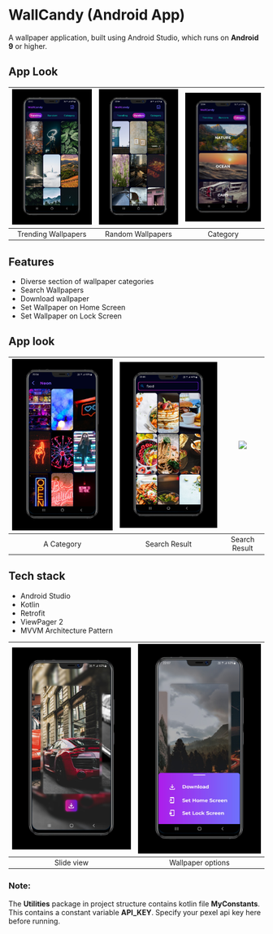 
# WallCandy (Android App)

A wallpaper application, built using Android Studio, which runs on **Android 9** or higher.


## App Look


| <img src="https://github.com/tanishkHada/WallCandy-Android/raw/main/Screenshots/trending.PNG" width="300"> | <img src="https://github.com/tanishkHada/WallCandy-Android/raw/main/Screenshots/random.PNG" width="300"> |  <img src="https://github.com/tanishkHada/WallCandy-Android/raw/main/Screenshots/category.PNG" width="300"> | 
|      :--------:       |       :-------:       |      :-------:       |
|    Trending Wallpapers        |     Random Wallpapers      |      Category     |




  

## Features

- Diverse section of wallpaper categories
- Search Wallpapers
- Download wallpaper
- Set Wallpaper on Home Screen
- Set Wallpaper on Lock Screen



## App look

| <img src="https://github.com/tanishkHada/WallCandy-Android/raw/main/Screenshots/categoryNeon.PNG" width="300"> | <img src="https://github.com/tanishkHada/WallCandy-Android/raw/main/Screenshots/searchFood.PNG" width="300"> |  <img src="https://github.com/tanishkHada/WallCandy-Android/raw/main/Screenshots/searchForest.PNG" width="300"> | 
|      :--------:       |       :-------:       |      :-------:       |
|    A Category        |    Search Result   |      Search Result     |





## Tech stack

- Android Studio
- Kotlin
- Retrofit
- ViewPager 2
- MVVM Architecture Pattern





| <img src="https://github.com/tanishkHada/WallCandy-Android/raw/main/Screenshots/slideView.PNG" width="300"> | <img src="https://github.com/tanishkHada/WallCandy-Android/raw/main/Screenshots/options.PNG" width="300"> | 
|      :--------:       |       :-------:       | 
|    Slide view        |   Wallpaper options  |   





### Note:

The **Utilities** package in project structure contains kotlin file **MyConstants**. This contains a constant variable **API_KEY**. Specify your pexel api key here before running.






